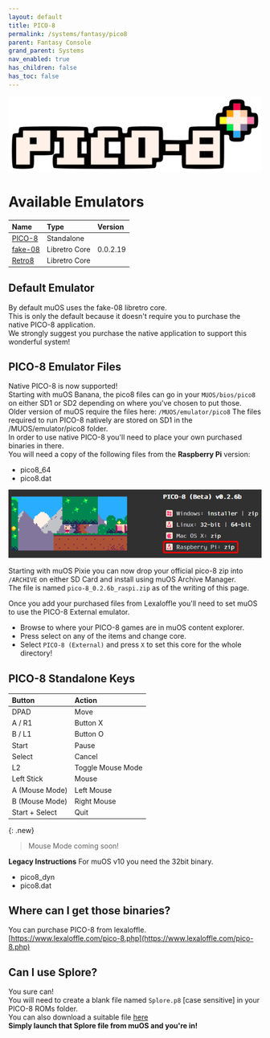 ```yaml
---
layout: default
title: PICO-8
permalink: /systems/fantasy/pico8
parent: Fantasy Console
grand_parent: Systems
nav_enabled: true
has_children: false
has_toc: false
---
```


![](../assets/images/pico8.png)

# Available Emulators

| Name                                                        | Type             | Version           |
|:------------------------------------------------------------|:-----------------|:------------------|
| [PICO-8](https://www.lexaloffle.com/pico-8.php)             | Standalone       |                   |
| [fake-08](https://github.com/jtothebell/fake-08)            | Libretro Core    | 0.0.2.19          |
| [Retro8](https://github.com/Jakz/retro8)                    | Libretro Core    |                   |

## Default Emulator

By default muOS uses the fake-08 libretro core.  
This is only the default because it doesn't require you to purchase the native PICO-8 application.  
We strongly suggest you purchase the native application to support this wonderful system!

## PICO-8 Emulator Files

Native PICO-8 is now supported!  
Starting with muOS Banana, the pico8 files can go in your `MUOS/bios/pico8` on either SD1 or SD2 depending on where you've chosen to put those.  
Older version of muOS require the files here: `/MUOS/emulator/pico8`
The files required to run PICO-8 natively are stored on SD1 in the /MUOS/emulator/pico8 folder.  
In order to use native PICO-8 you'll need to place your own purchased binaries in there.  
You will need a copy of the following files from the **Raspberry Pi** version:  
- pico8_64
- pico8.dat

![](../assets/images/pico-8.png)

Starting with muOS Pixie you can now drop your official pico-8 zip into `/ARCHIVE` on either SD Card and install using muOS Archive Manager.  
The file is named `pico-8_0.2.6b_raspi.zip` as of the writing of this page.

Once you add your purchased files from Lexaloffle you'll need to set muOS to use the PICO-8 External emulator.
- Browse to where your PICO-8 games are in muOS content explorer.
- Press select on any of the items and change core.
- Select ``PICO-8 (External)`` and press ``X`` to set this core for the whole directory! 

## PICO-8 Standalone Keys

| Button         | Action             |
|:---------------|:-------------------|
| DPAD           | Move               |
| A / R1         | Button X           |
| B / L1         | Button O           |
| Start          | Pause              |
| Select         | Cancel             |
| L2             | Toggle Mouse Mode  |
| Left Stick     | Mouse              |
| A (Mouse Mode) | Left Mouse         |
| B (Mouse Mode) | Right Mouse        |
| Start + Select | Quit               |

{: .new}
> Mouse Mode coming soon!

**Legacy Instructions**
For muOS v10 you need the 32bit binary.
- pico8_dyn
- pico8.dat

## Where can I get those binaries?
You can purchase PICO-8 from lexaloffle.  
[https://www.lexaloffle.com/pico-8.php](https://www.lexaloffle.com/pico-8.php)

## Can I use Splore?
You sure can!  
You will need to create a blank file named `Splore.p8` [case sensitive] in your PICO-8 ROMs folder.  
You can also download a suitable file [here](https://raw.githubusercontent.com/MustardOS/mustardos.github.io/refs/heads/main/systems/assets/files/Splore.p8)  
**Simply launch that Splore file from muOS and you're in!**
